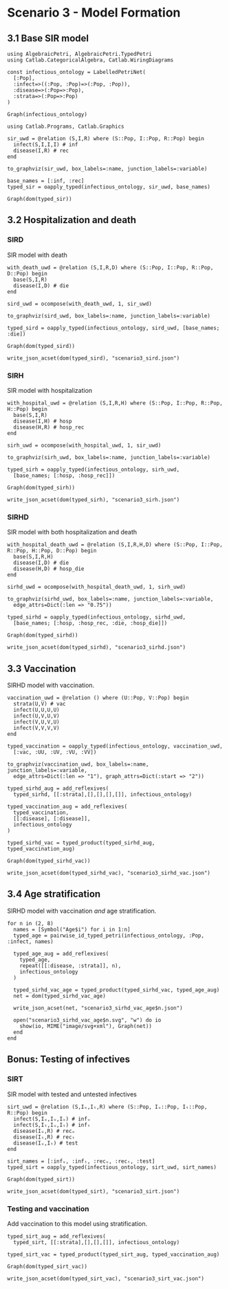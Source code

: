 # Scenario 3 - Model Formation

## 3.1 Base SIR model


```@example s3_new_mdls
using AlgebraicPetri, AlgebraicPetri.TypedPetri
using Catlab.CategoricalAlgebra, Catlab.WiringDiagrams

const infectious_ontology = LabelledPetriNet(
  [:Pop],
  :infect=>((:Pop, :Pop)=>(:Pop, :Pop)),
  :disease=>(:Pop=>:Pop),
  :strata=>(:Pop=>:Pop)
)

Graph(infectious_ontology)
```


```@example s3_new_mdls
using Catlab.Programs, Catlab.Graphics

sir_uwd = @relation (S,I,R) where (S::Pop, I::Pop, R::Pop) begin
  infect(S,I,I,I) # inf
  disease(I,R) # rec
end

to_graphviz(sir_uwd, box_labels=:name, junction_labels=:variable)
```


```@example s3_new_mdls
base_names = [:inf, :rec]
typed_sir = oapply_typed(infectious_ontology, sir_uwd, base_names)

Graph(dom(typed_sir))
```

## 3.2 Hospitalization and death

### SIRD

SIR model with death


```@example s3_new_mdls
with_death_uwd = @relation (S,I,R,D) where (S::Pop, I::Pop, R::Pop, D::Pop) begin
  base(S,I,R)
  disease(I,D) # die
end

sird_uwd = ocompose(with_death_uwd, 1, sir_uwd)

to_graphviz(sird_uwd, box_labels=:name, junction_labels=:variable)
```


```@example s3_new_mdls
typed_sird = oapply_typed(infectious_ontology, sird_uwd, [base_names; :die])

Graph(dom(typed_sird))
```


```@example s3_new_mdls
write_json_acset(dom(typed_sird), "scenario3_sird.json")
```

### SIRH

SIR model with hospitalization


```@example s3_new_mdls
with_hospital_uwd = @relation (S,I,R,H) where (S::Pop, I::Pop, R::Pop, H::Pop) begin
  base(S,I,R)
  disease(I,H) # hosp
  disease(H,R) # hosp_rec
end

sirh_uwd = ocompose(with_hospital_uwd, 1, sir_uwd)

to_graphviz(sirh_uwd, box_labels=:name, junction_labels=:variable)
```


```@example s3_new_mdls
typed_sirh = oapply_typed(infectious_ontology, sirh_uwd,
  [base_names; [:hosp, :hosp_rec]])

Graph(dom(typed_sirh))
```


```@example s3_new_mdls
write_json_acset(dom(typed_sirh), "scenario3_sirh.json")
```

### SIRHD

SIR model with both hospitalization and death


```@example s3_new_mdls
with_hospital_death_uwd = @relation (S,I,R,H,D) where (S::Pop, I::Pop, R::Pop, H::Pop, D::Pop) begin
  base(S,I,R,H)
  disease(I,D) # die
  disease(H,D) # hosp_die
end

sirhd_uwd = ocompose(with_hospital_death_uwd, 1, sirh_uwd)

to_graphviz(sirhd_uwd, box_labels=:name, junction_labels=:variable,
  edge_attrs=Dict(:len => "0.75"))
```


```@example s3_new_mdls
typed_sirhd = oapply_typed(infectious_ontology, sirhd_uwd,
  [base_names; [:hosp, :hosp_rec, :die, :hosp_die]])

Graph(dom(typed_sirhd))
```


```@example s3_new_mdls
write_json_acset(dom(typed_sirhd), "scenario3_sirhd.json")
```

## 3.3 Vaccination

SIRHD model with vaccination.


```@example s3_new_mdls
vaccination_uwd = @relation () where (U::Pop, V::Pop) begin
  strata(U,V) # vac
  infect(U,U,U,U)
  infect(U,V,U,V)
  infect(V,U,V,U)
  infect(V,V,V,V)
end

typed_vaccination = oapply_typed(infectious_ontology, vaccination_uwd,
  [:vac, :UU, :UV, :VU, :VV])

to_graphviz(vaccination_uwd, box_labels=:name, junction_labels=:variable,
  edge_attrs=Dict(:len => "1"), graph_attrs=Dict(:start => "2"))
```


```@example s3_new_mdls
typed_sirhd_aug = add_reflexives(
  typed_sirhd, [[:strata],[],[],[],[]], infectious_ontology)

typed_vaccination_aug = add_reflexives(
  typed_vaccination,
  [[:disease], [:disease]],
  infectious_ontology
)

typed_sirhd_vac = typed_product(typed_sirhd_aug, typed_vaccination_aug)

Graph(dom(typed_sirhd_vac))
```


```@example s3_new_mdls
write_json_acset(dom(typed_sirhd_vac), "scenario3_sirhd_vac.json")
```

## 3.4 Age stratification

SIRHD model with vaccination *and* age stratification.


```@example s3_new_mdls
for n in (2, 8)
  names = [Symbol("Age$i") for i in 1:n]
  typed_age = pairwise_id_typed_petri(infectious_ontology, :Pop, :infect, names)

  typed_age_aug = add_reflexives(
    typed_age,
    repeat([[:disease, :strata]], n),
    infectious_ontology
  )

  typed_sirhd_vac_age = typed_product(typed_sirhd_vac, typed_age_aug)
  net = dom(typed_sirhd_vac_age)
  
  write_json_acset(net, "scenario3_sirhd_vac_age$n.json")
  
  open("scenario3_sirhd_vac_age$n.svg", "w") do io
    show(io, MIME("image/svg+xml"), Graph(net))
  end
end
```

## Bonus: Testing of infectives

### SIRT

SIR model with tested and untested infectives


```@example s3_new_mdls
sirt_uwd = @relation (S,Iᵤ,Iₜ,R) where (S::Pop, Iᵤ::Pop, Iₜ::Pop, R::Pop) begin
  infect(S,Iᵤ,Iᵤ,Iᵤ) # infᵤ
  infect(S,Iₜ,Iᵤ,Iₜ) # infₜ
  disease(Iᵤ,R) # recᵤ
  disease(Iₜ,R) # recₜ
  disease(Iᵤ,Iₜ) # test
end

sirt_names = [:infᵤ, :infₜ, :recᵤ, :recₜ, :test]
typed_sirt = oapply_typed(infectious_ontology, sirt_uwd, sirt_names)

Graph(dom(typed_sirt))
```


```@example s3_new_mdls
write_json_acset(dom(typed_sirt), "scenario3_sirt.json")
```

### Testing and vaccination

Add vaccination to this model using stratification.


```@example s3_new_mdls
typed_sirt_aug = add_reflexives(
  typed_sirt, [[:strata],[],[],[]], infectious_ontology)

typed_sirt_vac = typed_product(typed_sirt_aug, typed_vaccination_aug)

Graph(dom(typed_sirt_vac))
```


```@example s3_new_mdls
write_json_acset(dom(typed_sirt_vac), "scenario3_sirt_vac.json")
```
